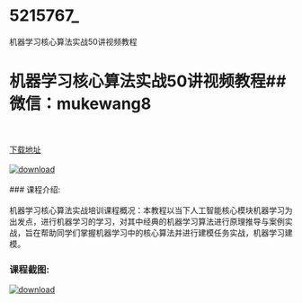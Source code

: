 # 5215767_
机器学习核心算法实战50讲视频教程
# 机器学习核心算法实战50讲视频教程## 微信：mukewang8
<br/></br>[下载地址](http://www.36tz.cn/article/5215767 "下载地址")
<br/></br>[![download](http://36tz.cn/muke_img/2020_10_2-60-300x200.png "下载地址")](http://www.36tz.cn/article/5215767 "下载地址")
<br/></br>### 课程介绍:<br/></br>机器学习核心算法实战培训课程概况：本教程以当下人工智能核心模块机器学习为出发点，进行机器学习的学习，对其中经典的机器学习算法进行原理推导与案例实战，旨在帮助同学们掌握机器学习中的核心算法并进行建模任务实战，机器学习建模。

### 课程截图:
[![download](http://36tz.cn/muke_img/2020_10_1-64.png "下载地址")](http://www.36tz.cn/article/5215767 "下载地址")
